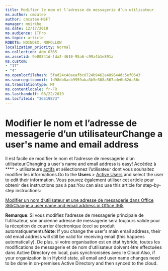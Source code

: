 ```yaml
---
title: Modifier le nom et l’adresse de messagerie d’un utilisateur
ms.author: cmcatee
author: cmcatee-MSFT
manager: mnirkhe
ms.date: 12/17/2018
ms.audience: ITPro
ms.topic: article
ROBOTS: NOINDEX, NOFOLLOW
localization_priority: Normal
ms.collection: Adm_O365
ms.assetid: 9e00841d-fda2-4610-95a6-c99a4b1e891a
ms.custom:
- "17"
- "4"
ms.openlocfilehash: 5fad24c48aeafbc0724b9462a489644dc5ef0643
ms.sourcegitcommit: 1d98db8acb9959aba3b5e308a567ade6b62da56c
ms.translationtype: MT
ms.contentlocale: fr-FR
ms.lasthandoff: 08/22/2019
ms.locfileid: "36519873"
---
```

# <a name="change-a-users-name-and-email-address"></a><span data-ttu-id="a23c8-102">Modifier le nom et l’adresse de messagerie d’un utilisateur</span><span class="sxs-lookup"><span data-stu-id="a23c8-102">Change a user's name and email address</span></span>

<span data-ttu-id="a23c8-103">Il est facile de modifier le nom et l’adresse de messagerie d’un utilisateur.</span><span class="sxs-lookup"><span data-stu-id="a23c8-103">Changing a user's name and email address is easy!</span></span> <span data-ttu-id="a23c8-104">Accédez à \*\*\*\* \> utilisateurs [actifs](https://go.microsoft.com/fwlink/p/?linkid=834822) et sélectionnez l’utilisateur dont vous souhaitez modifier les informations.</span><span class="sxs-lookup"><span data-stu-id="a23c8-104">Go to the **Users** \> [Active Users](https://go.microsoft.com/fwlink/p/?linkid=834822) and select the user to edit their information.</span></span> <span data-ttu-id="a23c8-105">Vous pouvez également utiliser cet article pour obtenir des instructions pas à pas:</span><span class="sxs-lookup"><span data-stu-id="a23c8-105">You can also use this article for step-by-step instructions:</span></span>
  
[<span data-ttu-id="a23c8-106">Modifier un nom d’utilisateur et une adresse de messagerie dans Office 365</span><span class="sxs-lookup"><span data-stu-id="a23c8-106">Change a user name and email address in Office 365</span></span>](https://docs.microsoft.com/office365/admin/add-users/change-a-user-name-and-email-address)
  
 <span data-ttu-id="a23c8-107">**Remarque**: Si vous modifiez l’adresse de messagerie principale de l’utilisateur, son ancienne adresse de messagerie sera toujours valide pour la réception de courrier électronique (ceci se produit automatiquement).</span><span class="sxs-lookup"><span data-stu-id="a23c8-107">**Note**: If you change the user's main email address, their old email address will still be valid for receiving email (this happens automatically).</span></span> <span data-ttu-id="a23c8-108">De plus, si votre organisation est en état hybride, toutes les modifications de messagerie et de nom d’utilisateur doivent être effectuées dans Active Directory en local, puis synchronisées avec le Cloud.</span><span class="sxs-lookup"><span data-stu-id="a23c8-108">Also, if your organization is in Hybrid state, all email and user name changes need to be done in on-premises Active Directory and then synced to the cloud.</span></span>